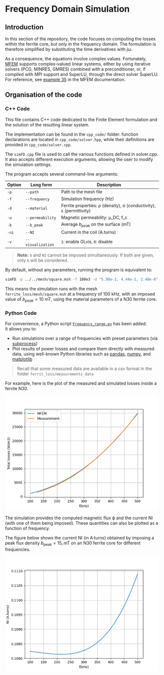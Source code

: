 # Frequency Domain Simulation

## Introduction

In this section of the repository, the code focuses on computing the losses within the ferrite core, but only in the frequency domain. The formulation is therefore simplified by substituting the time derivatives with $j \omega$.

As a consequence, the equations involve complex values. Fortunately, [MFEM](https://mfem.org) supports complex-valued linear systems, either by using iterative solvers (PCG, MINRES, GMRES) combined with a preconditioner, or, if compiled with MPI support and SuperLU, through the direct solver SuperLU. For reference, see [example 35](https://github.com/mfem/mfem/blob/master/examples/ex35p.cpp)
in the MFEM documentation.



## Organisation of the code
### C++ Code
This file contains C++ code dedicated to the Finite Element formulation and the solution of the resulting linear system.

The implementation can be found in the `cpp_code/` folder: function declarations are located in `cpp_code/solver.hpp`, while their definitions are provided in `cpp_code/solver.cpp`.

The `simFD.cpp` file is used to call the various functions defined in solver.cpp. It also accepts different execution arguments, allowing the user to modify the simulation settings.


The program accepts several command-line arguments:

| Option | Long form        | Description |
|--------|-----------------|-------------|
| `-p`   | `--path`        | Path to the mesh file |
| `-f`   | `--frequency`   | Simulation frequency (Hz) |
| `-d`   | `--material`    | Ferrite properties: ρ (density), σ (conductivity), ε (permittivity) |
| `-u`   | `--permeability`| Magnetic permeability: μ_DC, f_c |
| `-b`   | `--b_peak`      | Average $b_{peak}$ on the surface (mT) |
| `-ni`  | `--NI`          | Current in the coil (A.turns) |
| `-v`   | `--visualization` | `1`: enable GLvis, `0`: disable |

> **Note:** `b` and `NI` cannot be imposed simultaneously. If both are given, only `b` will be considered.

By default, without any parameters, running the program is equivalent to:

```bash
simFD -p ../../mesh/square.msh -f 100e3 -d "5.98e-2, 4.44e-1, 2.48e-6" -u "4300 1.8e6" -b 10 -v 0
```
This means the simulation runs with the mesh `ferrite_loss/mesh/square.msh` at a frequency of 100 kHz, with an imposed value of $b_{peak} = 10$ mT, using the material parameters of a N30 ferrite core.


### Python Code
For convenience, a Python script [`Frequency_range.py`](Frequency_range.py) has been added.  
It allows you to:
- Run simulations over a range of frequencies with preset parameters (via [subprocess](https://docs.python.org/3/library/subprocess.html))
- Plot results of power losses and compare them directly with measured data, using well-known Python libraries such as [pandas](https://pandas.pydata.org/), [numpy](https://numpy.org/), and [matplotlib](https://matplotlib.org/)

>Recall that some measured data are available in a csv format in the folder `ferrit_loss/measurements_data` 


For example, here is the plot of the measured and simulated losses inside a ferrite N30.

<p align="center">
  <img src="img/power_loss.png" alt="Power" width="500">
</p>

The simulation provides the computed magnetic flux ϕ and the current NI (with one of them being imposed). These quantities can also be plotted as a function of frequency.


The figure below shows the current NI (in A·turns) obtained by imposing a peak flux density $b_\text{peak} = 15 ,\text{mT}$ on an N30 ferrite core for different frequencies.

<p align="center">
  <img src="img/Current.png" alt="Current" width="500">
</p>